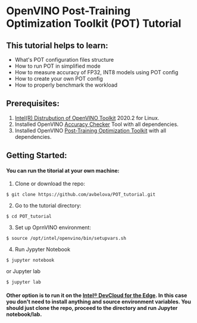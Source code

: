# OpenVINO Post-Training Optimization Toolkit (POT) Tutorial

## This tutorial helps to learn:
* What's POT configuration files structure
* How to run POT in simplified mode
* How to measure accuracy of FP32, INT8 models using POT config
* How to create your own POT config
* How to properly benchmark the workload

## Prerequisites:
1. [Intel(R) Distrubution of OpenVINO Toolkit](https://software.intel.com/content/www/us/en/develop/tools/openvino-toolkit.html) 2020.2 for Linux.
2. Installed OpenVINO [Accuracy Checker](https://docs.openvinotoolkit.org/latest/_tools_accuracy_checker_README.html) Tool with all dependencies.
3. Installed OpenVINO [Post-Training Optimization Toolkit](https://docs.openvinotoolkit.org/latest/_README.html) with all dependencies.

## Getting Started:
#### You can run the titorial at your own machine:
1. Clone or download the repo:

`$ git clone https://github.com/avbelova/POT_tutorial.git`

2. Go to the tutorial directory:

`$ cd POT_tutorial`

3. Set up OprnVINO environment:

`$ source /opt/intel/openvino/bin/setupvars.sh`

4. Run Jypyter Notebook

`$ jupyter notebook`

   or Jupyter lab

`$ jupyter lab`

#### Other option is to run it on the [Intel® DevCloud for the Edge](https://devcloud.intel.com/edge/). In this case you don't need to install anything and source environment variables. You should just clone the repo, proceed to the directory and run Jupyter notebook/lab.

